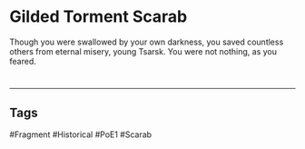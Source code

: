 # Gilded Torment Scarab
Though you were swallowed by your own darkness, you saved countless others from eternal misery, young Tsarsk. You were not nothing, as you feared.

#
---
## Tags
#Fragment
#Historical 
#PoE1 
#Scarab 